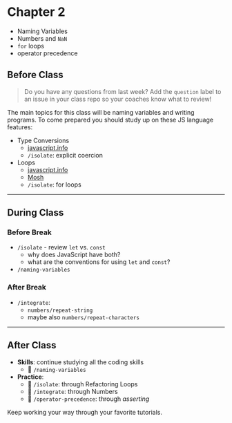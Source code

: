 # Chapter 2

- Naming Variables
- Numbers and `NaN`
- `for` loops
- operator precedence

## Before Class

> Do you have any questions from last week? Add the `question` label to an issue in your class repo so your coaches know what to review!

The main topics for this class will be naming variables and writing programs.
To come prepared you should study up on these JS language features:

- Type Conversions
  - [javascript.info](https://javascript.info/type-conversions)
  - `/isolate`: explicit coercion
- Loops
  - [javascript.info](https://javascript.info/while-for)
  - [Mosh](https://www.youtube.com/watch?v=s9wW2PpJsmQ)
  - `/isolate`: for loops

---

## During Class

### Before Break

- `/isolate` - review `let` vs. `const`
  - why does JavaScript have both?
  - what are the conventions for using `let` and `const`?
- `/naming-variables`

### After Break

- `/integrate`:
  - `numbers/repeat-string`
  - maybe also `numbers/repeat-characters`

---

## After Class

- **Skills**: continue studying all the coding skills
  - 🐣 `/naming-variables`
- **Practice**:
  - 🥚 `/isolate`: through Refactoring Loops
  - 🐣 `/integrate`: through Numbers
  - 🐣 `/operator-precedence`: through _asserting_

Keep working your way through your favorite tutorials.
